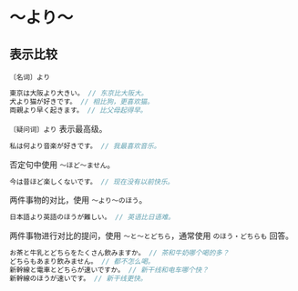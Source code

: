 # 〜より〜

## 表示比较

`〔名词〕より`

```js
東京は大阪より大きい。 // 东京比大阪大。
犬より猫が好きです。 // 相比狗，更喜欢猫。
両親より早く起きます。 // 比父母起得早。
```

`〔疑问词〕より` 表示最高级。

```js
私は何より音楽が好きです。 // 我最喜欢音乐。
```

否定句中使用 `〜ほど〜ません`。

```js
今は昔ほど楽しくないです。 // 现在没有以前快乐。
```

两件事物的对比，使用 `〜より〜のほう`。

```js
日本語より英語のほうが難しい。 // 英语比日语难。
```

两件事物进行对比的提问，使用 `〜と〜とどちら`，通常使用 `のほう・どちらも` 回答。

```js
お茶と牛乳とどちらをたくさん飲みますか。 // 茶和牛奶哪个喝的多？
どちらもあまり飲みません。 // 都不怎么喝。
新幹線と電車とどちらが速いですか。 // 新干线和电车哪个快？
新幹線のほうが速いです。 // 新干线更快。
```
